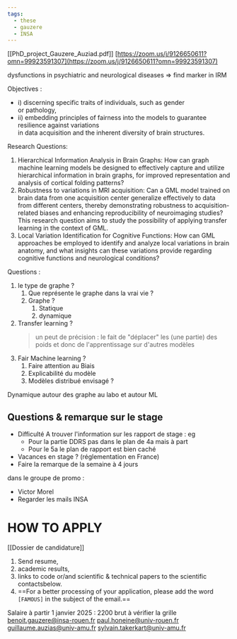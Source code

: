 ```yaml
---
tags:
  - these
  - gauzere
  - INSA
---
```

[[PhD_project_Gauzere_Auziad.pdf]]
[https://zoom.us/j/9126650611?omn=99923591307](https://zoom.us/j/9126650611?omn=99923591307)

dysfunctions in psychiatric and neurological diseases => find marker in IRM

Objectives :
- i) discerning specific traits of individuals, such as gender  
or pathology,
 - ii) embedding principles of fairness into the models to guarantee resilience against variations  
in data acquisition and the inherent diversity of brain structures.

Research Questions:
1. Hierarchical Information Analysis in Brain Graphs: How can graph machine learning models be designed to effectively capture and utilize hierarchical information in brain graphs, for improved representation and analysis of cortical folding patterns?
2. Robustness to variations in MRI acquisition: Can a GML model trained on brain data from one acquisition center generalize effectively to data from different centers, thereby demonstrating robustness to acquisition-related biases and enhancing reproducibility of neuroimaging studies? This research question aims to study the possibility of applying transfer learning in the context of GML.
3. Local Variation Identification for Cognitive Functions: How can GML approaches be employed to identify and analyze local variations in brain anatomy, and what insights can these variations provide regarding cognitive functions and neurological conditions?

Questions : 
1. le type de graphe ? 
	1. Que représente le graphe dans la vrai vie ?
	2. Graphe ?
		1. Statique 
		2. dynamique 
2. Transfer learning ?
   > un peut de précision : le fait de "déplacer" les (une partie) des poids et donc de l'apprentissage sur d'autres modèles 
3. Fair Machine learning ?
	1. Faire attention au Biais
	2. Explicabilité du modèle 
	3. Modèles distribué envisagé ?

Dynamique autour des graphe au labo
et autour ML

## Questions & remarque sur le stage 
- Difficulté A trouver l'information sur les rapport de stage : eg
	- Pour la partie DDRS pas dans le plan de 4a mais à part
	- Pour le 5a le plan de rapport est bien caché
- Vacances en stage ? (réglementation en France)
- Faire la remarque de la semaine à 4 jours

dans le groupe de promo :
 - Victor Morel
 - Regarder les mails INSA
# HOW TO APPLY
[[Dossier de candidature]]
1. Send resume,
2. academic results, 
3. links to code or/and scientific & technical papers to the scientific contactsbelow. 
4. ==For a better processing of your application, please add the word `[FAMOUS]` in the subject of the email.==

Salaire à partir 1 janvier 2025 : 2200 brut à vérifier la grille
benoit.gauzere@insa-rouen.fr
paul.honeine@univ-rouen.fr
guillaume.auzias@univ-amu.fr
sylvain.takerkart@univ-amu.fr

